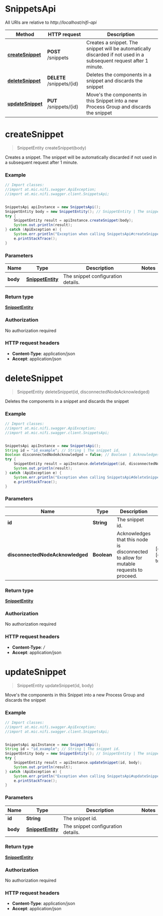 # SnippetsApi

All URIs are relative to *http://localhost/nifi-api*

Method | HTTP request | Description
------------- | ------------- | -------------
[**createSnippet**](SnippetsApi.md#createSnippet) | **POST** /snippets | Creates a snippet. The snippet will be automatically discarded if not used in a subsequent request after 1 minute.
[**deleteSnippet**](SnippetsApi.md#deleteSnippet) | **DELETE** /snippets/{id} | Deletes the components in a snippet and discards the snippet
[**updateSnippet**](SnippetsApi.md#updateSnippet) | **PUT** /snippets/{id} | Move&#39;s the components in this Snippet into a new Process Group and discards the snippet


<a name="createSnippet"></a>
# **createSnippet**
> SnippetEntity createSnippet(body)

Creates a snippet. The snippet will be automatically discarded if not used in a subsequent request after 1 minute.



### Example
```java
// Import classes:
//import at.mic.nifi.swagger.ApiException;
//import at.mic.nifi.swagger.client.SnippetsApi;


SnippetsApi apiInstance = new SnippetsApi();
SnippetEntity body = new SnippetEntity(); // SnippetEntity | The snippet configuration details.
try {
    SnippetEntity result = apiInstance.createSnippet(body);
    System.out.println(result);
} catch (ApiException e) {
    System.err.println("Exception when calling SnippetsApi#createSnippet");
    e.printStackTrace();
}
```

### Parameters

Name | Type | Description  | Notes
------------- | ------------- | ------------- | -------------
 **body** | [**SnippetEntity**](SnippetEntity.md)| The snippet configuration details. |

### Return type

[**SnippetEntity**](SnippetEntity.md)

### Authorization

No authorization required

### HTTP request headers

 - **Content-Type**: application/json
 - **Accept**: application/json

<a name="deleteSnippet"></a>
# **deleteSnippet**
> SnippetEntity deleteSnippet(id, disconnectedNodeAcknowledged)

Deletes the components in a snippet and discards the snippet



### Example
```java
// Import classes:
//import at.mic.nifi.swagger.ApiException;
//import at.mic.nifi.swagger.client.SnippetsApi;


SnippetsApi apiInstance = new SnippetsApi();
String id = "id_example"; // String | The snippet id.
Boolean disconnectedNodeAcknowledged = false; // Boolean | Acknowledges that this node is disconnected to allow for mutable requests to proceed.
try {
    SnippetEntity result = apiInstance.deleteSnippet(id, disconnectedNodeAcknowledged);
    System.out.println(result);
} catch (ApiException e) {
    System.err.println("Exception when calling SnippetsApi#deleteSnippet");
    e.printStackTrace();
}
```

### Parameters

Name | Type | Description  | Notes
------------- | ------------- | ------------- | -------------
 **id** | **String**| The snippet id. |
 **disconnectedNodeAcknowledged** | **Boolean**| Acknowledges that this node is disconnected to allow for mutable requests to proceed. | [optional] [default to false]

### Return type

[**SnippetEntity**](SnippetEntity.md)

### Authorization

No authorization required

### HTTP request headers

 - **Content-Type**: */*
 - **Accept**: application/json

<a name="updateSnippet"></a>
# **updateSnippet**
> SnippetEntity updateSnippet(id, body)

Move&#39;s the components in this Snippet into a new Process Group and discards the snippet



### Example
```java
// Import classes:
//import at.mic.nifi.swagger.ApiException;
//import at.mic.nifi.swagger.client.SnippetsApi;


SnippetsApi apiInstance = new SnippetsApi();
String id = "id_example"; // String | The snippet id.
SnippetEntity body = new SnippetEntity(); // SnippetEntity | The snippet configuration details.
try {
    SnippetEntity result = apiInstance.updateSnippet(id, body);
    System.out.println(result);
} catch (ApiException e) {
    System.err.println("Exception when calling SnippetsApi#updateSnippet");
    e.printStackTrace();
}
```

### Parameters

Name | Type | Description  | Notes
------------- | ------------- | ------------- | -------------
 **id** | **String**| The snippet id. |
 **body** | [**SnippetEntity**](SnippetEntity.md)| The snippet configuration details. |

### Return type

[**SnippetEntity**](SnippetEntity.md)

### Authorization

No authorization required

### HTTP request headers

 - **Content-Type**: application/json
 - **Accept**: application/json

